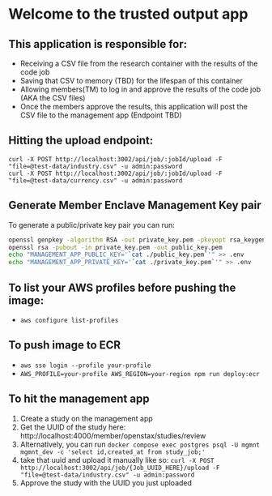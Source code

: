 # Welcome to the trusted output app

## This application is responsible for:

- Receiving a CSV file from the research container with the results of the code job
- Saving that CSV to memory (TBD) for the lifespan of this container
- Allowing members(TM) to log in and approve the results of the code job (AKA the CSV files)
- Once the members approve the results, this application will post the CSV file to the management app (Endpoint TBD)

## Hitting the upload endpoint:

```
curl -X POST http://localhost:3002/api/job/:jobId/upload -F "file=@test-data/industry.csv" -u admin:password
curl -X POST http://localhost:3002/api/job/:jobId/upload -F "file=@test-data/currency.csv" -u admin:password
```

## Generate Member Enclave Management Key pair

To generate a public/private key pair you can run:

```bash
openssl genpkey -algorithm RSA -out private_key.pem -pkeyopt rsa_keygen_bits:4096
openssl rsa -pubout -in private_key.pem -out public_key.pem
echo "MANAGEMENT_APP_PUBLIC_KEY='`cat ./public_key.pem`'" >> .env
echo "MANAGEMENT_APP_PRIVATE_KEY='`cat ./private_key.pem`'" >> .env
```

## To list your AWS profiles before pushing the image:

- `aws configure list-profiles`

## To push image to ECR

- `aws sso login --profile your-profile`
- `AWS_PROFILE=your-profile AWS_REGION=your-region npm run deploy:ecr`

## To hit the management app

1. Create a study on the management app
1. Get the UUID of the study here: http://localhost:4000/member/openstax/studies/review
1. Alternatively, you can run `docker compose exec postgres psql -U mgmnt mgmnt_dev -c 'select id,created_at from study_job;'`
1. take that uuid and upload it manually like so: `curl -X POST http://localhost:3002/api/job/{Job_UUID_HERE}/upload -F "file=@test-data/industry.csv" -u admin:password`
1. Approve the study with the UUID you just uploaded
